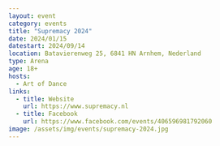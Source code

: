 ```yaml
---
layout: event
category: events
title: "Supremacy 2024"
date: 2024/01/15
datestart: 2024/09/14
location: Batavierenweg 25, 6841 HN Arnhem, Nederland
type: Arena
age: 18+
hosts:
  - Art of Dance
links:
  - title: Website
    url: https://www.supremacy.nl
  - title: Facebook
    url: https://www.facebook.com/events/406596981792060
image: /assets/img/events/supremacy-2024.jpg
---
```


